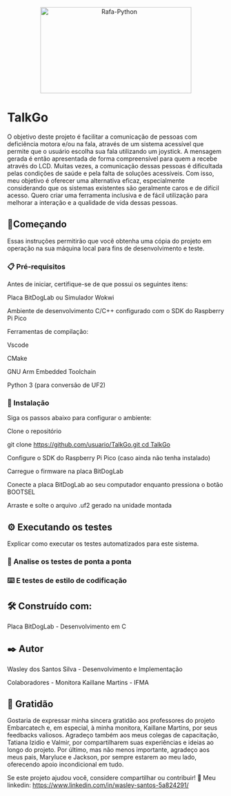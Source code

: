 <div align="center" >
  <img align="center" alt="Rafa-Python" height="200" width="350" src="https://ifce.edu.br/noticias/ifce-integra-capacitacao-nacional-em-sistemas-embarcados/captura-de-tela-2024-07-08-141318-1.jpg/@@images/54478835-b15d-4db9-84b1-7b0da1d40311.jpeg">
</div>

# TalkGo

O objetivo deste projeto é facilitar a comunicação de pessoas com deficiência motora e/ou na fala, através de um sistema acessível que permite que o 
usuário escolha sua fala utilizando um joystick. A mensagem gerada é então apresentada de forma compreensível para quem a recebe através do LCD. Muitas vezes, a comunicação dessas pessoas é dificultada pelas condições de saúde e pela falta de soluções acessíveis. Com isso, meu objetivo é oferecer uma alternativa eficaz, especialmente considerando que os 
sistemas existentes são geralmente caros e de difícil acesso. Quero criar uma ferramenta inclusiva e de fácil utilização para melhorar a interação e a qualidade de vida dessas pessoas.

## 🚀Começando

Essas instruções permitirão que você obtenha uma cópia do projeto em operação na sua máquina local para fins de desenvolvimento e teste.

### 📋 Pré-requisitos

Antes de iniciar, certifique-se de que possui os seguintes itens:

Placa BitDogLab ou Simulador Wokwi

Ambiente de desenvolvimento C/C++ configurado com o SDK do Raspberry Pi Pico

Ferramentas de compilação:

Vscode

CMake

GNU Arm Embedded Toolchain

Python 3 (para conversão de UF2)

### 🔧 Instalação

Siga os passos abaixo para configurar o ambiente:

Clone o repositório

git clone [https://github.com/usuario/TalkGo.git
cd TalkGo](https://github.com/wasleysantos/projetoComunicacaoAumentativa)

Configure o SDK do Raspberry Pi Pico (caso ainda não tenha instalado)

Carregue o firmware na placa BitDogLab

Conecte a placa BitDogLab ao seu computador enquanto pressiona o botão BOOTSEL

Arraste e solte o arquivo .uf2 gerado na unidade montada

## ⚙️ Executando os testes

Explicar como executar os testes automatizados para este sistema.

### 🔩 Analise os testes de ponta a ponta



### ⌨️ E testes de estilo de codificação



## 🛠️ Construído com:

Placa BitDogLab - Desenvolvimento em C

## ✒️ Autor

Wasley dos Santos Silva - Desenvolvimento e Implementação

Colaboradores - Monitora Kaillane Martins - IFMA

## 🎁 Gratidão

Gostaria de expressar minha sincera gratidão aos professores do projeto Embarcatech e, em especial, à minha monitora, Kaillane Martins, por seus feedbacks valiosos. Agradeço também aos meus colegas de capacitação, Tatiana Izidio e Valmir, por compartilharem suas experiências e ideias ao longo do projeto. Por último, mas não menos importante, agradeço aos meus pais, Maryluce e Jackson, por sempre estarem ao meu lado, oferecendo apoio incondicional em tudo.

Se este projeto ajudou você, considere compartilhar ou contribuir! 📢
Meu linkedin: https://www.linkedin.com/in/wasley-santos-5a824291/
